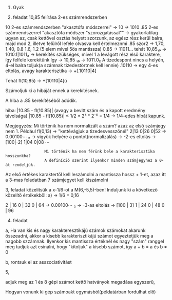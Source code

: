 1. Gyak

2. feladat
10,85 felírása 2-es számrendszerben

10 2-es számrendszerben "akasztófa módszerrel" → 10 → 1010
.85 2-es számrendszerrel "akasztófa módszer "szorozgatással"" → gyakorlatilag ugyan az, csak kettővel osztás helyett szorzunk, az egész rész kerül balra, majd mod 2, illetve felülről lefele olvasva kell értelmeznmi
.85 szor2 → 1,70, 1.40, 0.8 1.6, 1.2 (5 elem mivel 5ös mantissza)
0.85 → 11011...
tehát 10,85₁₀ → 1010.1|1011₂ → kerekítés szükséges, mivel 1 a levágott rész első karaktere, így felfele kerekítünk
így → 10,85 ₁₀ → 1011.0₂
A tizedespont nincs a helyén, 4-el balra toljuk(a számnak tizedestörtnek kell lennie)
.10110 → egy 4-es eltolás, avagy karakterisztika → +[.10110|4]

Tehát fl(10,85) → +[10110|4]ű

Számoljuk ki a hibáját ennek a kerekítésnek.

A hiba a .85 kerekítéséből adódik.

hiba: |10.85 - fl(10.85)| (avagy a bevitt szám és a kapott eredmény távolsága)
|10.85 - fl(10.85)| ≤ 1/2 * 2⁴ * 2⁻⁵ = 1/4 → 1/4-edes hibát kapunk.

Megjegyzés: Mi történik ha nem normalizált a szám? azaz az első számjegy nem 1.
                     Például fl(0,13) → "kettévágjuk a tizedesvesszőnél"
                     2|13
                     0|26
                     0|52    → 0.00100⋯ ₂ → vigyük helyére a pontot(normalizálás) → -2-es eltolás  → [100|-2] 
                     1|04
                     0|08
                     ⋯

                     Mi történik ha nem férünk bele a karakterisztika hosszunkba?
                     A definíció szerint ilyenkor minden számjegyhez a 0-át rendeljük.



Az első értékes karaktertől kell leszámolni a mantissza hossz + 1-et, azaz itt a 3-mas feladatban 7 számjegyet kell kiszámolni


3, feladat
közelítsük a x-1/6-ot a M(6,-5,5)-ben!
Induljunk ki a következő közelítő értékekből:
a) → 1/6 = 0,16
 
   2 | 16
   0 | 32
   0 | 64  → 0.00100⋯ ₂ → -3-as eltolás → [100 | 3]
   1 | 24
   0 | 48
   0 | 96
   

4. feladat

a,
Ha van kis és nagy karakteresztikájú számok számokat akarunk összeadni, akkor a kisebb karakterisztikájú számot egyeztetjük meg a nagobb szzámnak.
Ilyenkor kis mantissza értéknél és nagy "szám" ranggel meg tudjuk azt csinálni, hogy "kitoljuk" a kisebb számot, így a + b = a és b ‌≠ 0

b, rontsuk el az asszociativitást


5,

adjuk meg az 1 és 8 gépi számot
kettő hatványok megadása egyszerű,

Hogyan vonunk ki gép számoakt egymásból(példatárban fordulhat elő)

